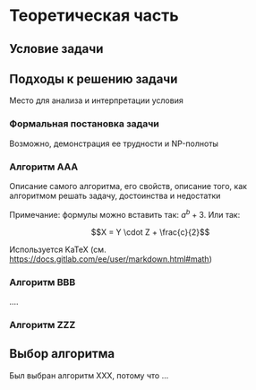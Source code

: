 # Теоретическая часть 

## Условие задачи

## Подходы к решению задачи

Место для анализа и интерпретации условия

### Формальная постановка задачи

Возможно, демонстрация ее трудности и NP-полноты

### Алгоритм AAA

Описание самого алгоритма,  его свойств, описание того, как алгоритмом решать задачу, достоинства и недостатки

Примечание: формулы можно вставить так: $`a^b+3`$. Или так:
```math
X = Y \cdot Z + \frac{c}{2}
```
Используется KaTeX  (см. https://docs.gitlab.com/ee/user/markdown.html#math)

[//]: #(https://www.codecogs.com/eqnedit.php?latex=\mathcal{W}(A,f)&space;=&space;(T,\bar{f}))

### Алгоритм BBB

....

### Алгоритм ZZZ

## Выбор алгоритма

Был выбран алгоритм XXX, потому что ...
